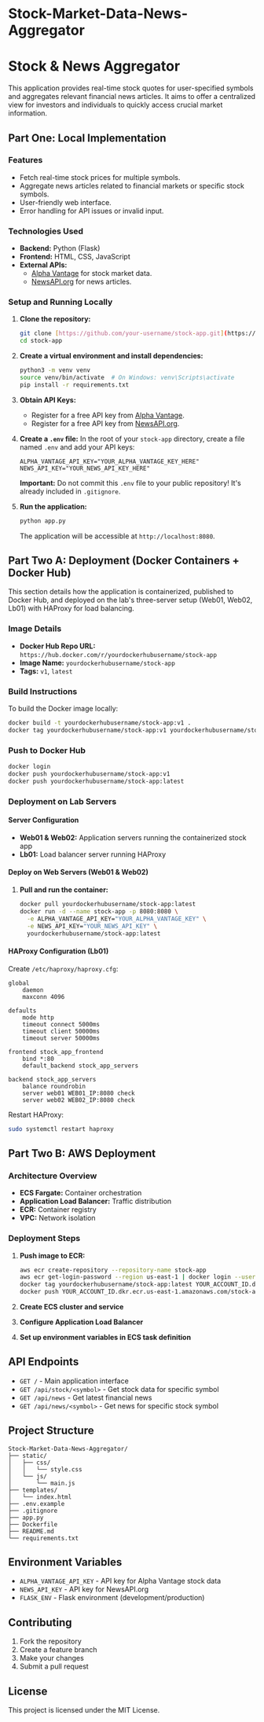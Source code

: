 # Stock-Market-Data-News-Aggregator

# Stock & News Aggregator

This application provides real-time stock quotes for user-specified symbols and aggregates relevant financial news articles. It aims to offer a centralized view for investors and individuals to quickly access crucial market information.

## Part One: Local Implementation

### Features
* Fetch real-time stock prices for multiple symbols.
* Aggregate news articles related to financial markets or specific stock symbols.
* User-friendly web interface.
* Error handling for API issues or invalid input.

### Technologies Used
* **Backend:** Python (Flask)
* **Frontend:** HTML, CSS, JavaScript
* **External APIs:**
    * [Alpha Vantage](https://www.alphavantage.co/) for stock market data.
    * [NewsAPI.org](https://newsapi.org/) for news articles.

### Setup and Running Locally

1.  **Clone the repository:**
    ```bash
    git clone [https://github.com/your-username/stock-app.git](https://github.com/your-username/stock-app.git)
    cd stock-app
    ```

2.  **Create a virtual environment and install dependencies:**
    ```bash
    python3 -m venv venv
    source venv/bin/activate  # On Windows: venv\Scripts\activate
    pip install -r requirements.txt
    ```

3.  **Obtain API Keys:**
    * Register for a free API key from [Alpha Vantage](https://www.alphavantage.co/support/#api-key).
    * Register for a free API key from [NewsAPI.org](https://newsapi.org/register).

4.  **Create a `.env` file:**
    In the root of your `stock-app` directory, create a file named `.env` and add your API keys:
    ```
    ALPHA_VANTAGE_API_KEY="YOUR_ALPHA_VANTAGE_KEY_HERE"
    NEWS_API_KEY="YOUR_NEWS_API_KEY_HERE"
    ```
    **Important:** Do not commit this `.env` file to your public repository! It's already included in `.gitignore`.

5.  **Run the application:**
    ```bash
    python app.py
    ```
    The application will be accessible at `http://localhost:8080`.

## Part Two A: Deployment (Docker Containers + Docker Hub)

This section details how the application is containerized, published to Docker Hub, and deployed on the lab's three-server setup (Web01, Web02, Lb01) with HAProxy for load balancing.

### Image Details
* **Docker Hub Repo URL:** `https://hub.docker.com/r/yourdockerhubusername/stock-app`
* **Image Name:** `yourdockerhubusername/stock-app`
* **Tags:** `v1`, `latest`

### Build Instructions

To build the Docker image locally:

```bash
docker build -t yourdockerhubusername/stock-app:v1 .
docker tag yourdockerhubusername/stock-app:v1 yourdockerhubusername/stock-app:latest
```

### Push to Docker Hub

```bash
docker login
docker push yourdockerhubusername/stock-app:v1
docker push yourdockerhubusername/stock-app:latest
```

### Deployment on Lab Servers

#### Server Configuration
* **Web01 & Web02:** Application servers running the containerized stock app
* **Lb01:** Load balancer server running HAProxy

#### Deploy on Web Servers (Web01 & Web02)

1. **Pull and run the container:**
   ```bash
   docker pull yourdockerhubusername/stock-app:latest
   docker run -d --name stock-app -p 8080:8080 \
     -e ALPHA_VANTAGE_API_KEY="YOUR_ALPHA_VANTAGE_KEY" \
     -e NEWS_API_KEY="YOUR_NEWS_API_KEY" \
     yourdockerhubusername/stock-app:latest
   ```

#### HAProxy Configuration (Lb01)

Create `/etc/haproxy/haproxy.cfg`:

```
global
    daemon
    maxconn 4096

defaults
    mode http
    timeout connect 5000ms
    timeout client 50000ms
    timeout server 50000ms

frontend stock_app_frontend
    bind *:80
    default_backend stock_app_servers

backend stock_app_servers
    balance roundrobin
    server web01 WEB01_IP:8080 check
    server web02 WEB02_IP:8080 check
```

Restart HAProxy:
```bash
sudo systemctl restart haproxy
```

## Part Two B: AWS Deployment

### Architecture Overview
* **ECS Fargate:** Container orchestration
* **Application Load Balancer:** Traffic distribution
* **ECR:** Container registry
* **VPC:** Network isolation

### Deployment Steps

1. **Push image to ECR:**
   ```bash
   aws ecr create-repository --repository-name stock-app
   aws ecr get-login-password --region us-east-1 | docker login --username AWS --password-stdin YOUR_ACCOUNT_ID.dkr.ecr.us-east-1.amazonaws.com
   docker tag yourdockerhubusername/stock-app:latest YOUR_ACCOUNT_ID.dkr.ecr.us-east-1.amazonaws.com/stock-app:latest
   docker push YOUR_ACCOUNT_ID.dkr.ecr.us-east-1.amazonaws.com/stock-app:latest
   ```

2. **Create ECS cluster and service**
3. **Configure Application Load Balancer**
4. **Set up environment variables in ECS task definition**

## API Endpoints

* `GET /` - Main application interface
* `GET /api/stock/<symbol>` - Get stock data for specific symbol
* `GET /api/news` - Get latest financial news
* `GET /api/news/<symbol>` - Get news for specific stock symbol

## Project Structure

```
Stock-Market-Data-News-Aggregator/
├── static/
│   ├── css/
│   │   └── style.css
│   └── js/
│       └── main.js
├── templates/
│   └── index.html
├── .env.example
├── .gitignore
├── app.py
├── Dockerfile
├── README.md
└── requirements.txt
```

## Environment Variables

* `ALPHA_VANTAGE_API_KEY` - API key for Alpha Vantage stock data
* `NEWS_API_KEY` - API key for NewsAPI.org
* `FLASK_ENV` - Flask environment (development/production)

## Contributing

1. Fork the repository
2. Create a feature branch
3. Make your changes
4. Submit a pull request

## License

This project is licensed under the MIT License.